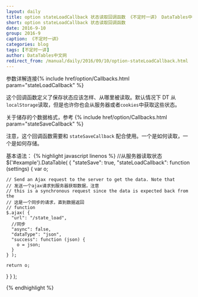 ```yaml
---
layout: daily
title: option stateLoadCallback 状态读取回调函数 《不定时一讲》 DataTables中文网
short: option stateLoadCallback 状态读取回调函数
date: 2016-9-10
group: 2016-9
caption: 《不定时一讲》
categories: blog
tags: [不定时一讲]
author: DataTables中文网
redirect_from: /manual/daily/2016/09/10/option-stateLoadCallback.html
---
```

参数详解连接{% include href/option/Callbacks.html param="stateLoadCallback" %}

这个回调函数定义了保存状态应该怎样、从哪里被读取。默认情况下 DT 从`localStorage`读取，但是也许你也会从服务器或者`cookies`中获取这些状态。
<!--more-->

关于储存的个数据格式，参考 {% include href/option/Callbacks.html param="stateSaveCallback" %}

注意，这个回调函数需要和 `stateSaveCallback` 配合使用。一个是如何读取，一个是如何存储。

基本语法：
{% highlight javascript linenos %}
//从服务器读取状态
$('#example').DataTable( {
  "stateSave": true,
  "stateLoadCallback": function (settings) {
    var o;
 
    // Send an Ajax request to the server to get the data. Note that
    // 发送一个ajax请求到服务器获取数据，注意
    // this is a synchronous request since the data is expected back from the
    // 这是一个同步的请求，直到数据返回
    // function
    $.ajax( {
      "url": "/state_load",
      //同步
      "async": false,
      "dataType": "json",
      "success": function (json) {
        o = json;
      }
    } );
 
    return o;
  }
} );

{% endhighlight %}
